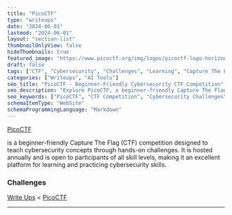 ```yaml
---
title: "PicoCTF"
type: "writeups"
date: "2024-06-01"
lastmod: "2024-06-01"
layout: "section-list"
thumbnailOnlyView: false
hideThumbnails: true
featured_image: "https://www.picoctf.org/img/logos/picoctf-logo-horizontal-white.svg"
draft: false
tags: ["CTF", "Cybersecurity", "Challenges", "Learning", "Capture The Flag", "Hacking", "Security", "Education"]
categories: ["Writeups", "AI Tools"]
seo_title: "PicoCTF - Beginner-Friendly Cybersecurity CTF Competition"
seo_description: "Explore PicoCTF, a beginner-friendly Capture The Flag (CTF) competition designed to teach cybersecurity concepts through hands-on challenges."
seo_keywords: ["PicoCTF", "CTF Competition", "Cybersecurity Challenges", "Beginner-Friendly CTF", "Capture The Flag", "Hacking Challenges", "Security Education", "Cybersecurity Learning", "CTF Events", "Online CTF"]
schemaItemType: "WebSite"
schemaProgrammingLanguage: "Markdown"
---
```


[PicoCTF](https://picoctf.com)

is a beginner-friendly Capture The Flag (CTF) competition designed to teach cybersecurity concepts through hands-on challenges. It is hosted annually and is open to participants of all skill levels, making it an excellent platform for learning and practicing cybersecurity skills.

### Challenges

[Write Ups](..) < [PicoCTF](.)

---
